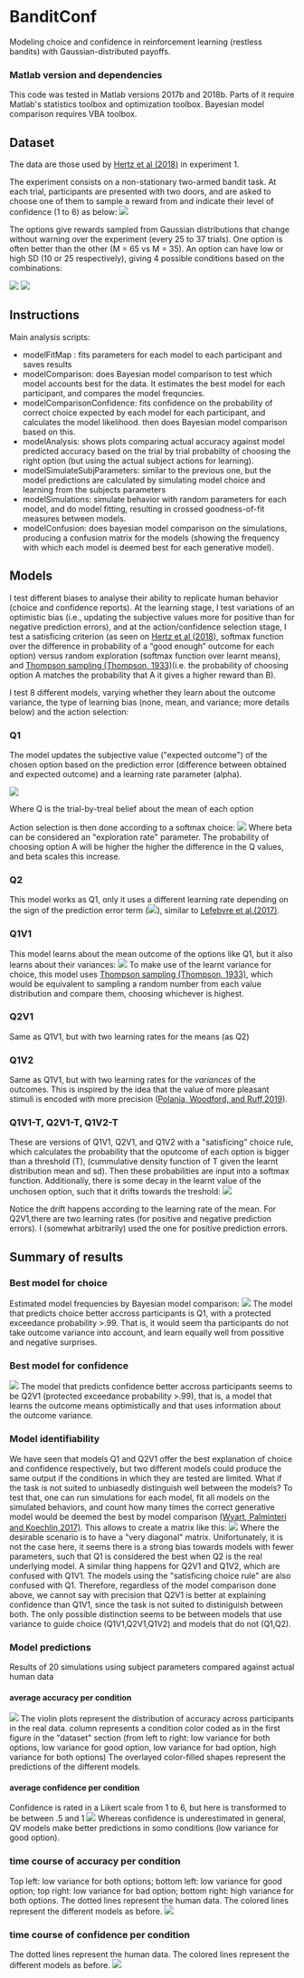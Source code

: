 # BanditConf
Modeling choice and confidence in reinforcement learning (restless bandits) with Gaussian-distributed payoffs.

### Matlab version and dependencies
This code was tested in Matlab versions 2017b and 2018b. Parts of it require Matlab's statistics toolbox and optimization toolbox. Bayesian model comparison requires VBA toolbox.

## Dataset 
 The data are those used by [Hertz et al (2018)](https://journals.plos.org/plosone/article?id=10.1371/journal.pone.0195399) in experiment 1.

The experiment consists on a non-stationary two-armed bandit task. At each trial, participants are presented with two doors, and are asked to choose one of them to sample a reward from and indicate their level of confidence (1 to 6) as below:
<img src="./Figures/HertzTrial.PNG">

The options give rewards sampled from Gaussian distributions that change without warning over the experiment (every 25 to 37 trials). One option is often better than the other (M = 65 vs M = 35). An option can have low or high SD (10 or 25 respectively), giving 4 possible conditions based on the combinations:

<img src= "https://latex.codecogs.com/gif.latex?%5C%5C%20SD_%7Bbad%7D%20%3D%2010%2C%20SD_%7Bgood%7D%20%3D%2010%20%5C%5C%20SD_%7Bbad%7D%20%3D%2025%2C%20SD_%7Bgood%7D%20%3D%2010%20%5C%5C%20SD_%7Bbad%7D%20%3D%2010%2C%20SD_%7Bgood%7D%20%3D%2025%20%5C%5C%20SD_%7Bbad%7D%20%3D%2025%2C%20SD_%7Bgood%7D%20%3D%2025%20%5C%5C">

<img src="./Figures/HertzConditions_Exp1.PNG">

## Instructions 
Main analysis scripts: 
- modelFitMap : fits parameters for each model to each participant and saves results 
- modelComparison: does Bayesian model comparison to test which model accounts best for the data. It estimates the best model for each participant, and compares the model frequncies.
- modelComparisonConfidence: fits confidence on the probability of correct choice expected by each model for each participant, and calculates the model likelihood. then does Bayesian model comparison based on this. 
- modelAnalysis: shows plots comparing actual accuracy against model predicted accuracy based on the trial by trial probabilty of choosing the right option (but using the actual subject actions for learning). 
- modelSimulateSubjParameters: similar to the previous one, but the model predictions are calculated by simulating model choice and learning from the subjects parameters
- modelSimulations: simulate behavior with random parameters for each model, and do model fitting, resulting in crossed goodness-of-fit measures between models.
- modelConfusion: does bayesian model comparison on the simulations, producing a confusion matrix for the models (showing the frequency with which each model is deemed best for each generative model).  

## Models
I test different biases to analyse their ability to replicate human behavior (choice and confidence reports). At the learning stage, I test variations of an optimistic bias (i.e., updating the subjective values more for positive than for negative prediction errors), and at the action/confidence selection stage, I test a satisficing criterion (as seen on [Hertz et al (2018)](https://journals.plos.org/plosone/article?id=10.1371/journal.pone.0195399), softmax function over the difference in probability of a “good enough” outcome for each option) versus random exploration (softmax function over learnt means), and [Thompson sampling (Thompson, 1933)](https://www.dropbox.com/s/yhn9prnr5bz0156/1933-thompson.pdf)(i.e. the probability of choosing option A matches the probability that A it gives a higher reward than B). 

I test 8 different models, varying whether they learn about the outcome variance, the type of learning bias (none, mean, and variance; more details below) and the action selection:

### Q1
The model updates the subjective value ("expected outcome") of the chosen option based on the prediction error (difference between obtained and expected outcome) and a learning rate parameter (alpha). 

<img src="./Figures/model1_Q.PNG">

Where Q is the trial-by-treal belief about the mean of each option

Action selection is then done according to a softmax choice:
<img src= "./Figures/softmax.PNG">
Where beta can be considered an "exploration rate" parameter. The probability of choosing option A will be higher the higher the difference in the Q values, and beta scales this increase.

### Q2 
This model works as Q1, only it uses a different learning rate depending on the sign of the prediction error term (<img src="https://latex.codecogs.com/gif.latex?R%28t%29%20-%20Q_a%28t%29">), similar to [Lefebvre et al.(2017)](https://www.nature.com/articles/s41562-017-0067). 

### Q1V1
This model learns about the mean outcome of the options like Q1, but it also learns about their variances:
<img src="./Figures/model1_V.PNG">
To make use of the learnt variance for choice, this model uses [Thompson sampling (Thompson, 1933)](https://www.dropbox.com/s/yhn9prnr5bz0156/1933-thompson.pdf), which would be equivalent to sampling a random number from each value distribution and compare them, choosing whichever is highest. 

### Q2V1
Same as Q1V1, but with two learning rates for the means (as Q2)

### Q1V2 
Same as Q1V1, but with two learning rates for the _variances_ of the outcomes. This is inspired by the idea that the value of more pleasant stimuli is encoded with more precision ([Polania, Woodford, and Ruff,2019](https://www.ncbi.nlm.nih.gov/pubmed/30559477)).

### Q1V1-T, Q2V1-T, Q1V2-T
These are versions of Q1V1, Q2V1, and Q1V2 with a "satisficing" choice rule, which calculates the probability that the oputcome of each option is bigger than a threshold (T), (cummulative density function of T given the learnt distribution mean and sd). Then these probabilities are input into a softmax function. Additionally, there is some decay in the learnt value of the unchosen option, such that it drifts towards the treshold: 
<img src="./Figures/driftQ.PNG">

Notice the drift happens according to the learning rate of the mean. For Q2V1,there are two learning rates (for positive and negative prediction errors). I (somewhat arbitrarily) used the one for positive prediction errors.


## Summary of results

### Best model for choice 
Estimated model frequencies by Bayesian model comparison: 
<img src="./Plots/model_comparison_choice.png">
The model that predicts choice better accross participants is Q1, with a protected exceedance probability >.99. That is, it would seem tha participants do not take outcome variance into account, and learn equally well from possitive and negative surprises.

### Best model for confidence
<img src="./Plots/model_comparison_conf.png">
The model that predicts confidence better accross participants seems to be Q2V1 (protected exceedance probability >.99), that is, a model that learns the outcome means optimistically and that uses information about the outcome variance.

### Model identifiability
We have seen that models Q1 and Q2V1 offer the best explanation of choice and confidence respectively, but two different models could produce the same output if the conditions in which they are tested are limited. What if the task is not suited to unbiasedly distinguish well between the models? To test that, one can run simulations for each model, fit all models on the simulated behaviors, and count how many times the correct generative model would be deemed the best by model comparison [(Wyart, Palminteri and Koechlin,2017)](https://www.ncbi.nlm.nih.gov/pubmed/28476348). This allows to create a matrix like this:
<img src="./Plots/model_confusion.png">
Where the desirable scenario is to have a "very diagonal" matrix. Unifortunately, it is not the case here, it seems there is a strong bias towards models with fewer parameters, such that Q1 is considered the best when Q2 is the real underlying model. A similar thing happens for Q2V1 and Q1V2, which are confused with Q1V1. The models using the "satisficing choice rule" are also confused with Q1. Therefore, regardless of the model comparison done above, we cannot say with precision that Q2V1 is better at explaining confidence than Q1V1, since the task is not suited to distiniguish between both. The only possible distinction seems to be between models that use variance to guide choice (Q1V1,Q2V1,Q1V2) and models that do not (Q1,Q2).

### Model predictions
Results of 20 simulations using subject parameters compared against actual human data

#### average accuracy per condition
<img src="./Plots/resim_accuracy_cond_models1to8.png">
The violin plots represent the distribution of accuracy across participants in the real data. column represents a condition color coded as in the first figure in the "dataset" section (from left to right: low variance for both options, low variance for good option, low variance for bad option, high variance for both options) The overlayed color-filled shapes represent the predictions of the different models.

#### average confidence per condition
Confidence is rated in a Likert scale from 1 to 6, but here is transformed to be between .5 and 1
<img src="./Plots/resim_confidence_cond_models1to8.png">
Whereas confidence is underestimated in general, QV models make better predictions in somo conditions (low variance for good option).

### time course of accuracy per condition
Top left: low variance for both options; bottom left: low variance for good option; top right: low variance for bad option; bottom right: high variance for both options. 
The dotted lines represent the human data. The colored lines represent the different models as before.
<img src="./Plots/resim_timecourse_accuracy_models1to8.png">

### time course of confidence per condition
The dotted lines represent the human data. The colored lines represent the different models as before.
<img src="./Plots/resim_timecourse_conf_models1to8.png">




<!---
[comment]: #(![f1] use something like this to insert formulas)
[f1]: http://chart.apis.google.com/chart?cht=tx&chl=\alpha
---!>
